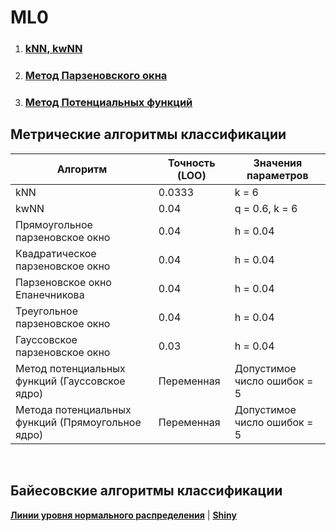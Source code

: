 # ML0

1. ### [kNN, kwNN](/lab1)
1. ### [Метод Парзеновского окна](/lab2)
1. ### [Метод Потенциальных функций](/lab3)

## Метрические алгоритмы классификации
| Алгоритм      | Точность (LOO)|   Значения параметров|
| ------------- | ------------- | -------------------- |
| kNN           | 0.0333        |  k = 6               |
| kwNN          | 0.04          |  q = 0.6, k = 6     |
| Прямоугольное парзеновское окно | 0.04  | h = 0.04|
| Квадратическое парзеновское окно |  0.04            | h = 0.04 |
| Парзеновское окно Епанечникова|  0.04            | h =  0.04 |
| Треугольное парзеновское окно |   0.04            | h =  0.04 |
| Гауссовское парзеновское окно |    0.03           | h =  0.04 |
| Метод потенциальных функций (Гауссовское ядро) | Переменная | Допустимое число ошибок = 5 |
| Метода потенциальных функций (Прямоугольное ядро) | Переменная | Допустимое число ошибок = 5 |
<br/>

## Байесовские алгоритмы классификации
[**Линии уровня нормального распределения**](https://github.com/alexlapiy/ML0/tree/master/lab5)
| [**Shiny**](https://alexlapiy.shinyapps.io/lab5/)
